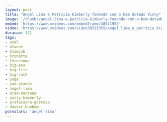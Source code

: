 ```yaml
---
layout: post
title: "Angel Lima e Patrícia Kimberly fodendo com o bem dotado Vinny"
image: '/thumbs/angel-lima-e-patricia-kimberly-fodendo-com-o-bem-dotado-vinny.jpg'
embed: 'https://www.xvideos.com/embedframe/38521955'
video: 'https://www.xvideos.com/video38521955/angel_lima_e_patricia_kimberly_fodendo_com_o_bem_dotado_vinny'
duracao: 321
tags:
- anal
- blonde
- blowjob
- brunette
- threesome
- big-ass
- big-tits
- big-cock
- yoga
- pau-grande
- angel-lima
- brad-montana
- patty-kimberly
- professora-gostosa
- doutor-bumbum
pornstars: 'angel-lima'
---
```

<img src="{{ site.url }}{{ page.image }}" width="1px" height="1px" />
